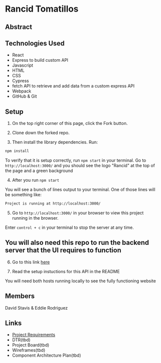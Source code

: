 # Rancid Tomatillos

## Abstract


## Technologies Used
- React
- Express to build custom API
- Javascript
- HTML
- CSS
- Cypress
- fetch API to retrieve and add data from a custom express API
- Webpack
- GitHub & Git

## Setup  

1. On the top right corner of this page, click the Fork button. 
2. Clone down the forked repo. 


3. Then install the library dependencies. Run:

```bash or zsh
npm install
```

To verify that it is setup correctly, run `npm start` in your terminal. Go to `http://localhost:3000/` and you should see the logo "Rancid" at the top of the page and a green background

4. After you run `npm start`

You will see a bunch of lines output to your terminal. One of those lines will be something like:

```bash or zsh
Project is running at http://localhost:3000/
```

5. Go to `http://localhost:3000/` in your browser to view this project running in the browser.

Enter `control + c` in your terminal to stop the server at any time.

## You will also need this repo to run the backend server that the UI requires to function

6. Go to this link [here](https://github.com/edjrodriguez/rancid-custom-api)

7. Read the setup instuctions for this API in the README

You will need both hosts running locally to see the fully functioning website


## Members
David Stavis & Eddie Rodriguez

## Links
- [Project Requirements](https://frontend.turing.edu/projects/module-3/rancid-tomatillos-v3.html)
- DTR(tbd) []()
- Project Board(tbd) []()
- Wireframes(tbd) []()
- Component Architecture Plan(tbd) []()